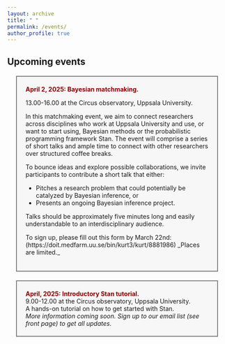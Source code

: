 ```yaml
---
layout: archive
title: " "
permalink: /events/
author_profile: true
---
```


## Upcoming events


<div style="background-color: #f7f7f7; border: 2px solid gray; padding: 20px; margin: 20px;">
  <strong style="color: darkred;">April 2, 2025: Bayesian matchmaking.</strong><br>
 <p> 13.00-16.00 at the Circus observatory, Uppsala University. </p>
  
<p>
In this matchmaking event, we aim to connect researchers across disciplines who work at Uppsala University and use, or want to start using, Bayesian methods or the probabilistic programming framework Stan.  
The event will comprise a series of short talks and ample time to connect with other researchers over structured coffee breaks. 
</p>

<p>
To bounce ideas and explore possible collaborations, we invite participants to contribute a short talk that either:  

* Pitches a research problem that could potentially be catalyzed by Bayesian inference, or  
* Presents an ongoing Bayesian inference project. 
</p>

<p>
Talks should be approximately five minutes long and easily understandable to an interdisciplinary audience.
</p>

<p>
To sign up, please fill out this form by March 22nd: (https://doit.medfarm.uu.se/bin/kurt3/kurt/8881986)  
_Places are limited._ 
</p>
 
</div>

<div style="background-color: #f7f7f7; border: 2px solid gray; padding: 20px; margin: 20px;">
  <strong style="color: darkred;">April, 2025: Introductory Stan tutorial.</strong><br>
  9.00-12.00 at the Circus observatory, Uppsala University. <br>
  A hands-on tutorial on how to get started with Stan.   <br>
  <i>More information coming soon. Sign up to our email list (see front page) to get all updates.</i><br>
</div>

